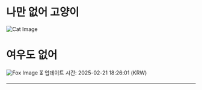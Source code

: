 
# 나만 없어 고양이

![Cat Image](https://cdn2.thecatapi.com/images/ds4.jpg)

# 여우도 없어
![Fox Image](https://randomfox.ca/images/110.jpg)
⏳ 업데이트 시간: 2025-02-21 18:26:01 (KRW)

---

